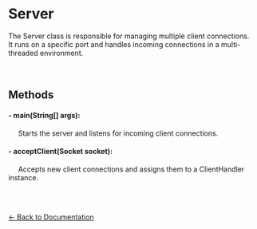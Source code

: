 # Server

The Server class is responsible for managing multiple client connections.  
It runs on a specific port and handles incoming connections in a multi-threaded environment.  
<br><br>

## Methods

#### - main(String[] args):

&nbsp;&nbsp;&nbsp;&nbsp;
Starts the server and listens for incoming client connections.

#### - acceptClient(Socket socket):

&nbsp;&nbsp;&nbsp;&nbsp;
Accepts new client connections and assigns them to a ClientHandler instance.

<br><br>

[← Back to Documentation](documentation.md)
